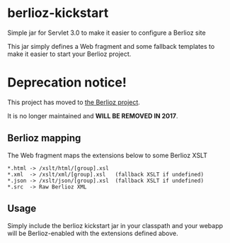 # berlioz-kickstart
Simple jar for Servlet 3.0 to make it easier to configure a Berlioz site


This jar simply defines a Web fragment and some fallback templates to make it easier
to start your Berlioz project.

# Deprecation notice!

This project has moved to [the Berlioz project](https://github.com/pageseeder/berlioz).

It is no longer maintained and **WILL BE REMOVED IN 2017**.

## Berlioz mapping

The Web fragment maps the extensions below to some Berlioz XSLT

    *.html -> /xslt/html/[group].xsl
    *.xml  -> /xslt/xml/[group].xsl   (fallback XSLT if undefined)
    *.json -> /xslt/json/[group].xsl  (fallback XSLT if undefined)
    *.src  -> Raw Berlioz XML

## Usage

Simply include the berlioz kickstart jar in your classpath and your webapp will be Berlioz-enabled with the extensions defined above.

